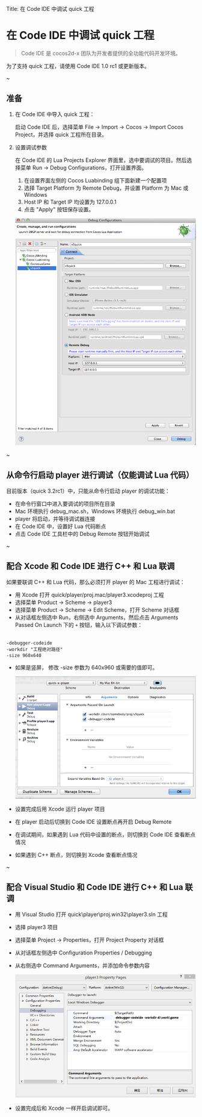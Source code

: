 Title: 在 Code IDE 中调试 quick 工程

在 Code IDE 中调试 quick 工程
===========================

> Code IDE 是 cocos2d-x 团队为开发者提供的全功能代码开发环境。

为了支持 quick 工程，请使用 Code IDE 1.0 rc1 或更新版本。

~

## 准备

1.  在 Code IDE 中导入 quick 工程：

    启动 Code IDE 后，选择菜单 File -> Import -> Cocos -> Import Cocos Project，并选择 quick 工程所在目录。

2.  设置调试参数

    在 Code IDE 的 Lua Projects Explorer 界面里，选中要调试的项目。然后选择菜单 Run -> Debug Configurations，打开设置界面。

    1.  在设置界面左侧的 Cocos Luabinding 组下面新建一个配置项
    2.  选择 Target Platform 为 Remote Debug，并设置 Platform 为 Mac 或 Windows
    3.  Host IP 和 Target IP 均设置为 127.0.0.1
    4.  点击 "Apply" 按钮保存设置。

    ![](res/debug_configs.png)

~

## 从命令行启动 player 进行调试（仅能调试 Lua 代码）

目前版本（quick 3.2rc1）中，只能从命令行启动 player 的调试功能：

-   在命令行窗口中进入要调试的项目所在目录
-   Mac 环境执行 debug_mac.sh，Windows 环境执行 debug_win.bat
-   player 将启动，并等待调试器连接
-   在 Code IDE 中，设置好 Lua 代码断点
-   点击 Code IDE 工具栏中的 Debug Remote 按钮开始调试

~

## 配合 Xcode 和 Code IDE 进行 C++ 和 Lua 联调

如果要联调 C++ 和 Lua 代码，那么必须打开 player 的 Mac 工程进行调试：

-   用 Xcode 打开 quick/player/proj.mac/player3.xcodeproj 工程
-   选择菜单 Product -> Scheme -> player3
-   选择菜单 Product -> Scheme -> Edit Scheme，打开 Scheme 对话框
-   从对话框左侧选中 Run，右侧选中 Arguments，然后点击 Arguments Passed On Launch 下的 `+` 按钮，输入以下调试参数：

~~~

-debugger-codeide
-workdir "工程绝对路径"
-size 960x640

~~~

-   如果是竖屏， 修改 -size 参数为 640x960 或需要的值即可。

    ![](res/xcode_set_arguments.png)

-   设置完成后用 Xcode 运行 player 项目
-   在 player 启动后切换到 Code IDE 设置断点再开启 Debug Remote
-   在调试期间，如果遇到 Lua 代码中设置的断点，则切换到 Code IDE 查看断点情况
-   如果遇到 C++ 断点，则切换到 Xcode 查看断点情况

~

## 配合 Visual Studio 和 Code IDE 进行 C++ 和 Lua 联调

-   用 Visual Studio 打开 quick\\player\\proj.win32\\player3.sln 工程
-   选择 player3 项目
-   选择菜单 Project -> Properties，打开 Project Property 对话框
-   从对话框左侧选中 Configuration Properties / Debugging
-   从右侧选中 Command Arguments，并添加命令参数内容

    ![](res/win32_set_arguments.png)

-   设置完成后和 Xcode 一样开启调试即可。
